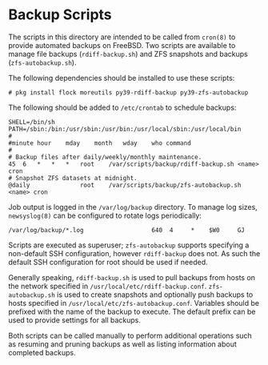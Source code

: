 # Backup Scripts

The scripts in this directory are intended to be called from `cron(8)` to
provide automated backups on FreeBSD. Two scripts are available to manage file
backups (`rdiff-backup.sh`) and ZFS snapshots and backups (`zfs-autobackup.sh`).

The following dependencies should be installed to use these scripts:
```
# pkg install flock moreutils py39-rdiff-backup py39-zfs-autobackup
```

The following should be added to `/etc/crontab` to schedule backups:
```
SHELL=/bin/sh
PATH=/sbin:/bin:/usr/sbin:/usr/bin:/usr/local/sbin:/usr/local/bin
#
#minute	hour	mday	month	wday	who	command
#
# Backup files after daily/weekly/monthly maintenance.
45	6	*	*	*	root	/var/scripts/backup/rdiff-backup.sh <name> cron
# Snapshot ZFS datasets at midnight.
@daily				root	/var/scripts/backup/zfs-autobackup.sh <name> cron
```

Job output is logged in the `/var/log/backup` directory. To manage log sizes,
`newsyslog(8)` can be configured to rotate logs periodically:
```
/var/log/backup/*.log                   640  4     *    $W0     GJ
```

Scripts are executed as superuser; `zfs-autobackup` supports specifying a
non-default SSH configuration, however `rdiff-backup` does not. As such the
default SSH configuration for root should be used if needed.

Generally speaking, `rdiff-backup.sh` is used to pull backups from hosts on the
network specified in `/usr/local/etc/rdiff-backup.conf`. `zfs-autobackup.sh` is
used to create snapshots and optionally push backups to hosts specified in
`/usr/local/etc/zfs-autobackup.conf`. Variables should be prefixed with the name
of the backup to execute. The default prefix can be used to provide settings for
all backups.

Both scripts can be called manually to perform additional operations such as
resuming and pruning backups as well as listing information about completed
backups.
